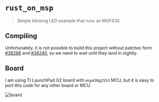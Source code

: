 # `rust_on_msp`

> Simple blinking LED example that runs on MSP430.

## Compiling

Unfortunately, it is not possible to build this project without patches
form [#38286](https://github.com/rust-lang/rust/pull/38286) and [#38240](https://github.com/rust-lang/rust/pull/38240), so we need to wait until they land in nightly.

## Board

I am using TI LaunchPad G2 board with `msp430g2553` MCU, but it is easy to port this code for any other board or MCU.

![board](https://github.com/pftbest/rust_on_msp/raw/master/board.jpg "TI LaunchPad G2")
